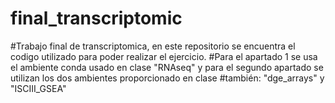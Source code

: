 # final_transcriptomic

#Trabajo final de transcriptomica, en este repositorio se encuentra el codigo utilizado para poder realizar el ejercicio.
#Para el apartado 1 se usa el ambiente conda usado en clase "RNAseq" y para el segundo apartado se utilizan los dos ambientes proporcionado en clase
#también: "dge_arrays" y "ISCIII_GSEA"
